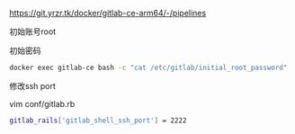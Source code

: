 https://git.yrzr.tk/docker/gitlab-ce-arm64/-/pipelines


初始账号root

初始密码

```bash
docker exec gitlab-ce bash -c "cat /etc/gitlab/initial_root_password"
```


修改ssh port

vim conf/gitlab.rb

```bash
gitlab_rails['gitlab_shell_ssh_port'] = 2222
```
